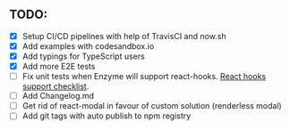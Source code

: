 ## TODO:

- [x] Setup CI/CD pipelines with help of TravisCI and now.sh
- [x] Add examples with codesandbox.io
- [x] Add typings for TypeScript users
- [x] Add more E2E tests
- [ ] Fix unit tests when Enzyme will support react-hooks. [React hooks support checklist](https://github.com/airbnb/enzyme/issues/2011).
- [ ] Add Changelog.md
- [ ] Get rid of react-modal in favour of custom solution (renderless modal)
- [ ] Add git tags with auto publish to npm registry
